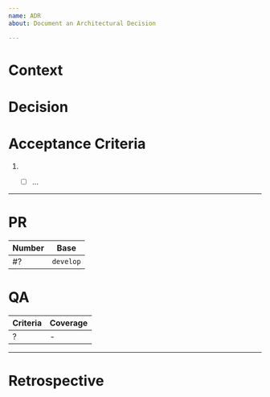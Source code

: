 ```yaml
---
name: ADR
about: Document an Architectural Decision

---
```


# Context

<WHEN PROPOSED>
<What is the issue that we are seeing that is motivating this decision or
change. Give any elements that help understanding where this issue comes from.
Leave no room for suggestions or implicit deduction.>


# Decision

<WHEN PROPOSED>
<Give details about the architectural decision and what it is doing. Be
extensive: use schemas and references when possible. Do not hesitate to use
schemas and references when possible.>


# Acceptance Criteria

<WHEN PROPOSED>
<Use standard vocabulary to describe requirement levels RFC-2119: Must-Should-May.
e.g.: The API _must_ support creation of wallets through a dedicated endpoint.>

1. - [ ] ...


---

# PR

<WHEN IN PROGRESS>
<List of all PRs related to this ticket.>

| Number   | Base      |
| ---      | ---       |
| #?       | `develop` |


# QA 

<WHEN IN PROGRESS> 
<How are we covering acceptance criteria. Give here manual steps or tests that
are covering the above criteria.>

| Criteria | Coverage |
| ---      | ---      |
| ?        | -        |


---

# Retrospective

<WHEN CLOSED>
<What becomes easier or more difficult to do because of this change. What
direct or indirect consequences this change had on the project.>
